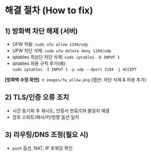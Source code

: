 # 해결 절차 (How to fix)

## 1) 방화벽 차단 해제 (서버)
- UFW 허용: `sudo ufw allow 1194/udp`
- UFW 차단 삭제: `sudo ufw delete deny 1194/udp`
- iptables 최상단 차단 삭제: `sudo iptables -D INPUT 1`
- iptables 허용 규칙 추가(예):  
  `sudo iptables -I INPUT 1 -p udp --dport 1194 -j ACCEPT`

**[방화벽 수정 화면]** → `images/fw_allow.png` (캡션: 차단 삭제 & 허용 추가)

## 2) TLS/인증 오류 조치
- 시간 동기화 후 재시도, 인증서 만료/CN 불일치 해결
- 암호 스위트/해시/키/방향 옵션 일치

## 3) 라우팅/DNS 조정(필요 시)
- `push` 옵션, NAT, IP 포워딩 확인
